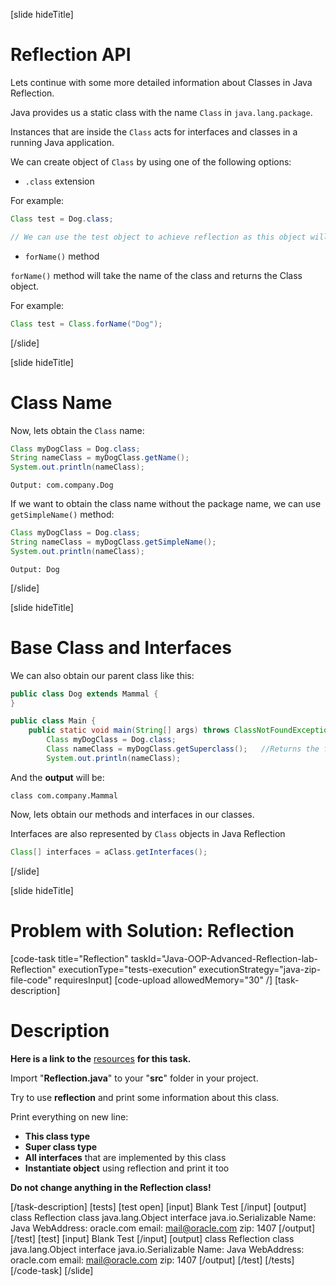 [slide hideTitle]

# Reflection API

Lets continue with some more detailed information about Classes in Java Reflection.

Java provides us a static class with the name `Class` in `java.lang.package`. 

Instances that are inside the `Class` acts for interfaces and classes in a running Java application.

We can create object of `Class` by using one of the following options:

- `.class` extension

For example:

``` java
Class test = Dog.class;

// We can use the test object to achieve reflection as this object will have all the needed information about the class Dog.
```

- `forName()` method

`forName()` method will take the name of the class and returns the Class object.

For example:

``` java
Class test = Class.forName("Dog");
```

[/slide]

[slide hideTitle]

# Class Name

Now, lets obtain the `Class` name:


``` java
Class myDogClass = Dog.class;
String nameClass = myDogClass.getName();
System.out.println(nameClass);
```

```
Output: com.company.Dog
```

If we want to obtain the class name without the package name, we can use `getSimpleName()` method:

``` java
Class myDogClass = Dog.class;
String nameClass = myDogClass.getSimpleName();
System.out.println(nameClass);
```

```
Output: Dog
```

[/slide]

[slide hideTitle]

# Base Class and Interfaces

We can also obtain our parent class like this:

```java
public class Dog extends Mammal {
}
```


```java
public class Main {
    public static void main(String[] args) throws ClassNotFoundException {
        Class myDogClass = Dog.class;
        Class nameClass = myDogClass.getSuperclass();   //Returns the full name of the parent class
        System.out.println(nameClass);
```

And the **output** will be:

```
class com.company.Mammal
```


Now, lets obtain our methods and interfaces in our classes.

Interfaces are also represented by `Class` objects in Java Reflection

``` java
Class[] interfaces = aClass.getInterfaces();
```


[/slide]

[slide hideTitle]
# Problem with Solution: Reflection
[code-task title="Reflection" taskId="Java-OOP-Advanced-Reflection-lab-Reflection" executionType="tests-execution" executionStrategy="java-zip-file-code" requiresInput]
[code-upload allowedMemory="30" /] 
[task-description]
# Description

**Here is a link to the** [resources](https://videos.softuni.org/resources/java/java-oop-advanced/06.Java-OOP-Advanced-Reflection-and-Annotations-Lab.zip) **for this task.**

Import "**Reflection.java**" to your "**src**" folder in your project. 

Try to use **reflection** and print some information about this class. 

Print everything on new line:
- **This class type**
- **Super class type**
- **All interfaces** that are implemented by this class
- **Instantiate object** using reflection and print it too

**Do not change anything in the Reflection class!**

[/task-description]
[tests]
[test open]
[input]
Blank Test
[/input]
[output]
class Reflection
class java.lang.Object
interface java.io.Serializable
Name: Java
WebAddress: oracle.com
email: mail@oracle.com
zip: 1407
[/output]
[/test]
[test]
[input]
Blank Test
[/input]
[output]
class Reflection
class java.lang.Object
interface java.io.Serializable
Name: Java
WebAddress: oracle.com
email: mail@oracle.com
zip: 1407
[/output]
[/test]
[/tests]
[/code-task]
[/slide]

